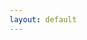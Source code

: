 ```yaml
---
layout: default
---
```

<!DOCTYPE html>
<html lang="en">
<head>
    <meta charset="UTF-8">
    <meta name="viewport" content="width=device-width, initial-scale=1.0">
    <title>CH EN Fall 2025 Schedule Planner</title>
    <script src="https://cdn.plot.ly/plotly-latest.min.js"></script>
    <style>
        /* ... your existing body, #controls-container, #group-toggles styles ... */
        
        /* Styles for Course Filter Checkboxes (adjust if you renamed #filter-checkboxes) */
        #course-filter-checkboxes {
            display: flex; flex-wrap: wrap; gap: 8px 12px;
            /* max-height: 200px; overflow-y: auto; */
            border: 1px solid #ddd; padding: 10px; background-color: #f9f9f9;
        }
        #course-filter-checkboxes > div {
            /* flex-basis: calc(33.333% - 12px); 3 columns, adjust as needed */
            box-sizing: border-box; display: flex; align-items: center; margin-bottom: 5px;
        }
        #course-filter-checkboxes input[type="checkbox"] { margin-right: 5px; }
        #course-filter-checkboxes label { white-space: nowrap; overflow: hidden; text-overflow: ellipsis; cursor: pointer; }

        /* NEW: Styles for Instructor Filter Checkboxes */
        #instructor-filter-container { margin-top: 15px; }
        #instructor-filter-checkboxes {
            display: flex; flex-wrap: wrap; gap: 8px 12px;
            /* max-height: 150px; Adjust height as needed */
            /* overflow-y: auto; */
            border: 1px solid #ddd; padding: 10px; background-color: #f9f9f9;
            margin-top: 5px; /* Space below the instructor filter buttons */
        }
        #instructor-filter-checkboxes > div { /* Wrapper for each instructor checkbox */
            /* flex-basis: calc(33.333% - 12px); Aim for 3 columns, adjust as needed */
            box-sizing: border-box; display: flex; align-items: center; margin-bottom: 5px;
        }
        #instructor-filter-checkboxes input[type="checkbox"] { margin-right: 5px; }
        #instructor-filter-checkboxes label { white-space: nowrap; overflow: hidden; text-overflow: ellipsis; cursor: pointer; }
        hr { margin-top: 15px; margin-bottom: 15px; border: 0; border-top: 1px solid #eee; }
    </style>
</head>
<body>
    <h1>CH EN Fall 2025 Schedule Planner B</h1>

    <div id="controls-container">
        <h2>Filter Courses</h2>
        <button id="select-all-courses-btn">Select All Courses</button> <button id="deselect-all-courses-btn">Deselect All Courses</button> <div id="group-toggles">
        </div>
        <hr> 
        <div id="course-filter-checkboxes"> </div>
        <hr>

        <div id="instructor-filter-container">
            <h3>Filter by Instructor</h3>
            <button id="select-all-instructors-btn">Select All Instructors</button>
            <button id="deselect-all-instructors-btn">Deselect All Instructors</button>
            <div id="instructor-filter-checkboxes">
            </div>
        </div>
    </div>

    <div id="schedule-chart-container">
    </div>

    <script>
// Place this inside the <script> tags, updating existing JavaScript

let allCourseEvents = [];
let allTaskNames = [];
let allInstructorNames = []; // NEW: To store unique instructor names
let masterCourseColorMap = {}; 
let isProgrammaticChange = false; // Flag to prevent event listener loops

function getInstructorsForCourse(courseName) {
    // Find the first event for this course to get its instructor list
    // (assuming instructors are consistent for all events of a given course Task)
    const event = allCourseEvents.find(ev => ev.Task === courseName);
    if (event && Array.isArray(event.Resource)) {
        return event.Resource.filter(instr => instr && instr !== "N/A"); // Return list of actual instructors
    }
    return [];
}

function getCoursesByInstructor(instructorName) {
    const courses = new Set();
    allCourseEvents.forEach(event => {
        if (Array.isArray(event.Resource) && event.Resource.includes(instructorName)) {
            courses.add(event.Task);
        }
    });
    return Array.from(courses);
}

function doesInstructorTeachOtherSelectedCourses(instructorName, excludeCourseName) {
    // Checks if 'instructorName' teaches any course that is currently selected,
    // other than 'excludeCourseName'.
    for (const taskName of allTaskNames) {
        if (taskName === excludeCourseName) continue;

        const courseCheckboxId = `cb-course-${taskName.replace(/[^a-zA-Z0-9-_]/g, '')}`;
        const courseCheckbox = document.getElementById(courseCheckboxId);
        if (courseCheckbox && courseCheckbox.checked) { // If this other course is selected
            const instructorsOfThisCourse = getInstructorsForCourse(taskName);
            if (instructorsOfThisCourse.includes(instructorName)) {
                return true; // Yes, the instructor teaches another selected course
            }
        }
    }
    return false; // No, the instructor does not teach other selected courses
}

function isCourseTaughtByOtherSelectedInstructors(courseName, excludeInstructorName) {
    // Checks if 'courseName' is taught by any instructor (other than 'excludeInstructorName')
    // who is currently selected.
    const instructorsOfThisCourse = getInstructorsForCourse(courseName);
    for (const instrName of instructorsOfThisCourse) {
        if (instrName === excludeInstructorName) continue;

        const instrCheckboxId = `cb-instructor-${instrName.replace(/[^a-zA-Z0-9-_]/g, '')}`;
        const instrCheckbox = document.getElementById(instrCheckboxId);
        if (instrCheckbox && instrCheckbox.checked) { // If this other instructor is selected
            return true; // Yes, the course is taught by another selected instructor
        }
    }
    return false; // No, not taught by any other selected instructor
}

// --- Configuration for the chart (days, hours, y-axis, etc. - REMAINS THE SAME) ---
// ... (const daysOfWeekOrdered, hourTickStart, hourTickEnd, yAxisPlotRange, etc. as before) ...
const daysOfWeekOrdered = ['Monday', 'Tuesday', 'Wednesday', 'Thursday', 'Friday'];
const hourTickStart = 7; const hourTickEnd = 19;
const yAxisPlotRange = [hourTickEnd + 0.5, hourTickStart - 0.5]; 
const yShapeMinVal = hourTickStart - 0.5; const yShapeMaxVal = hourTickEnd + 0.5;  
const ytickvals = []; const yticktext = [];
for (let hVal = hourTickStart; hVal <= hourTickEnd; hVal++) {
    ytickvals.push(hVal);
    let labelHourVal = hVal % 12 !== 0 ? hVal % 12 : 12;
    let amPmVal = hVal < 12 || hVal === 24 ? "AM" : "PM";
    if (hVal === 0) { labelHourVal = 12; amPmVal = "AM"; }
    if (hVal === 12) { labelHourVal = 12; amPmVal = "PM"; }
    yticktext.push(`${labelHourVal} ${amPmVal}`);
}

// --- setupFilters function (Update button IDs) ---
function setupFilters(courseTasks) {
    console.log("setupFilters called with tasks:", courseTasks);
    const courseCheckboxesDiv = document.getElementById('course-filter-checkboxes'); // Use new ID
    if (!courseCheckboxesDiv) { /* ... error handling ... */ return; }
    courseCheckboxesDiv.innerHTML = ''; 
    if (!courseTasks || courseTasks.length === 0) { /* ... warning ... */ return; }
    
    courseTasks.forEach(courseName => { /* ... create course checkboxes as before, using cb-${courseName} for ID ... */
        const checkboxId = `cb-course-${courseName.replace(/[^a-zA-Z0-9-_]/g, '')}`; // More robust ID
        const checkbox = document.createElement('input');
        checkbox.type = 'checkbox'; checkbox.id = checkboxId; checkbox.value = courseName;
        checkbox.checked = false; //checkbox.addEventListener('change', updateChart);
        // Inside setupFilters function:
        // Replace the simple: checkbox.addEventListener('change', updateChart);
        // With this more detailed event listener:

        checkbox.addEventListener('change', function(e) {
            if (isProgrammaticChange) return; // Prevent feedback loop if this change was code-triggered

            isProgrammaticChange = true; // Set flag for programmatic changes

            const courseNameChanged = e.target.value;
            const isNowChecked = e.target.checked;
            const instructorsForThisCourse = getInstructorsForCourse(courseNameChanged);

            if (isNowChecked) {
                // When a course is checked, ensure its instructors are also checked.
                instructorsForThisCourse.forEach(instrName => {
                    const instrCheckboxId = `cb-instructor-${instrName.replace(/[^a-zA-Z0-9-_]/g, '')}`;
                    const instrCheckbox = document.getElementById(instrCheckboxId);
                    if (instrCheckbox && !instrCheckbox.checked) {
                        instrCheckbox.checked = true;
                        // Note: We are not dispatching 'change' on instrCheckbox to avoid complex loops.
                        // updateChart() at the end will read all current states.
                    }
                });
            } else {
                // When a course is UNCHECKED, uncheck its instructors ONLY IF those instructors
                // no longer teach any *other* courses that are still selected.
                instructorsForThisCourse.forEach(instrName => {
                    if (!doesInstructorTeachOtherSelectedCourses(instrName, courseNameChanged)) {
                        const instrCheckboxId = `cb-instructor-${instrName.replace(/[^a-zA-Z0-9-_]/g, '')}`;
                        const instrCheckbox = document.getElementById(instrCheckboxId);
                        if (instrCheckbox && instrCheckbox.checked) {
                            instrCheckbox.checked = false;
                        }
                    }
                });
            }
            
            updateChart(); // Update the chart based on the new state of all checkboxes
            isProgrammaticChange = false; // Reset flag
        });
        const label = document.createElement('label');
        label.htmlFor = checkboxId; label.appendChild(document.createTextNode(courseName));
        const wrapper = document.createElement('div');
        wrapper.appendChild(checkbox); wrapper.appendChild(label);
        courseCheckboxesDiv.appendChild(wrapper);
        
        
    });

    // Use new button IDs
    const selectAllBtn = document.getElementById('select-all-courses-btn');
    if (selectAllBtn) {
        selectAllBtn.addEventListener('click', () => { 
            if (isProgrammaticChange) return;
            isProgrammaticChange = true;
            courseTasks.forEach(courseName => { 
                const cb = document.getElementById(`cb-course-${courseName.replace(/[^a-zA-Z0-9-_]/g, '')}`); 
                if(cb) cb.checked = true; 
            });
            // After selecting all courses, you might want to also select all relevant instructors
            // For simplicity now, we'll let individual selections handle cross-filter updates,
            // or the user can click "Select All Instructors".
            // A more advanced "Select All Courses" could also try to update instructor states intelligently.
            updateChart();
            isProgrammaticChange = false;
        });
    }

    const deselectAllBtn = document.getElementById('deselect-all-courses-btn');
    if (deselectAllBtn) {
        deselectAllBtn.addEventListener('click', () => { 
            if (isProgrammaticChange) return;
            isProgrammaticChange = true;
            courseTasks.forEach(courseName => { 
                const cb = document.getElementById(`cb-course-${courseName.replace(/[^a-zA-Z0-9-_]/g, '')}`); 
                if(cb) cb.checked = false;
                // When deselecting all courses, we might also want to deselect all instructors
                // that ONLY teach these courses. This follows the complex logic.
                // For simplicity, "Deselect All Courses" just deselects courses for now.
                // The linked deselection logic will primarily trigger from individual unchecks.
            });
            // To be fully robust, deselecting all courses should then ensure instructors are
            // deselected if they no longer teach any selected courses.
            // This requires iterating through all instructors and calling doesInstructorTeachOtherSelectedCourses.
            // Let's simplify for now: "Deselect All" buttons are "master overrides" for their category.
            // The individual checkbox logic handles the intricate linking.
            // Re-evaluating all instructor checkboxes after deselecting all courses:
            allInstructorNames.forEach(instrName => {
                if (!doesInstructorTeachOtherSelectedCourses(instrName, null)) { // null as no specific course excluded
                    const instrCheckboxId = `cb-instructor-${instrName.replace(/[^a-zA-Z0-9-_]/g, '')}`;
                    const instrCheckbox = document.getElementById(instrCheckboxId);
                    if (instrCheckbox) instrCheckbox.checked = false;
                }
            });
            updateChart();
            isProgrammaticChange = false;
        });
    }
    console.log("setupFilters finished successfully.");
}

// --- setupGroupToggles function (No changes needed in its internal logic) ---
// function setupGroupToggles(allUniqueTaskNames, definedGroups) { ... } (Keep as is)
function setupGroupToggles(allCourseTaskNamesForCheckboxes, definedGroups) {
    console.log("setupGroupToggles called with defined groups:", definedGroups);
    const groupTogglesDiv = document.getElementById('group-toggles');
    if (!groupTogglesDiv) { console.error("Element with ID 'group-toggles' not found!"); return; }
    groupTogglesDiv.innerHTML = ''; 
    if (Object.keys(definedGroups).length === 0) { console.warn("No groups defined."); return; }
    const sortedGroupNames = Object.keys(definedGroups).sort();
    sortedGroupNames.forEach(groupName => {
        const coursesInGroup = definedGroups[groupName];
        if (coursesInGroup.length === 0) return;
        const groupControlP = document.createElement('p');
        groupControlP.style.fontWeight = 'bold';
        groupControlP.textContent = `${groupName} (${coursesInGroup.length} courses): `;
        const groupButtonSelect = document.createElement('button');
        groupButtonSelect.textContent = `Select Group`;
        // Inside setupGroupToggles, for a group's "Select Group" button:
        groupButtonSelect.addEventListener('click', () => {
            isProgrammaticChange = true;
            const instructorsToAlsoCheck = new Set();

            coursesInGroup.forEach(courseNameInGroup => {
                const courseCheckbox = document.getElementById(`cb-course-${courseNameInGroup.replace(/[^a-zA-Z0-9-_]/g, '')}`);
                if (courseCheckbox && !courseCheckbox.checked) {
                    courseCheckbox.checked = true;
                }
                // Collect instructors for these courses
                const instructorsForThisCourse = getInstructorsForCourse(courseNameInGroup);
                instructorsForThisCourse.forEach(instr => instructorsToAlsoCheck.add(instr));
            });

            instructorsToAlsoCheck.forEach(instrName => {
                const instrCheckboxId = `cb-instructor-${instrName.replace(/[^a-zA-Z0-9-_]/g, '')}`;
                const instrCheckbox = document.getElementById(instrCheckboxId);
                if (instrCheckbox && !instrCheckbox.checked) {
                    instrCheckbox.checked = true;
                }
            });

            isProgrammaticChange = false;
            updateChart();
        });
        const groupButtonDeselect = document.createElement('button');
        groupButtonDeselect.textContent = `Deselect Group`;
        groupButtonDeselect.addEventListener('click', () => {
            if (isProgrammaticChange) return; // Should not be strictly necessary here as it's a primary user action
                                             // but good if this function itself could be called programmatically.
                                             // Let's assume user click is the entry point.
            isProgrammaticChange = true; // Set flag: subsequent changes are programmatic

            console.log(`User deselected group: ${groupName}`);

            coursesInGroup.forEach(courseNameInGroup => {
                const courseCheckboxId = `cb-course-${courseNameInGroup.replace(/[^a-zA-Z0-9-_]/g, '')}`;
                const courseCheckbox = document.getElementById(courseCheckboxId);
                if (courseCheckbox && courseCheckbox.checked) {
                    console.log(` Programmatically unchecking course: ${courseNameInGroup}`);
                    courseCheckbox.checked = false;
                }
                
                // Now, check the instructors of this just-deselected course
                const instructorsForThisCourse = getInstructorsForCourse(courseNameInGroup);
                instructorsForThisCourse.forEach(instrName => {
                    // Check if this instructor still teaches any OTHER course that remains selected
                    // The 'courseNameInGroup' is now effectively deselected for this check.
                    if (!doesInstructorTeachOtherSelectedCourses(instrName, null)) { 
                        // Passing null as excludeCourseName, or we can pass courseNameInGroup.
                        // doesInstructorTeachOtherSelectedCourses iterates ALL selected courses.
                        // Since courseNameInGroup's checkbox is now false, it won't be counted by the helper.
                        const instrCheckboxId = `cb-instructor-${instrName.replace(/[^a-zA-Z0-9-_]/g, '')}`;
                        const instrCheckbox = document.getElementById(instrCheckboxId);
                        if (instrCheckbox && instrCheckbox.checked) {
                            console.log(` Programmatically unchecking instructor: ${instrName} (no other selected courses found for them)`);
                            instrCheckbox.checked = false;
                        }
                    }
                });
            });

            isProgrammaticChange = false; // Reset flag
            updateChart(); // Update the chart once after all changes
        });
        
        groupControlP.appendChild(groupButtonSelect); // This was already there
        groupControlP.appendChild(groupButtonDeselect);
        groupTogglesDiv.appendChild(groupControlP);
    });
    console.log("setupGroupToggles finished successfully.");
}


// --- defineCourseGroupsFromData function (No changes needed in its internal logic) ---
// function defineCourseGroupsFromData(allEvents) { ... } (Keep as is, using event.CourseGroup)
function defineCourseGroupsFromData(allEvents) {
    console.log("defineCourseGroupsFromData called. Events received:", allEvents ? allEvents.length : 0);
    const groups = {};
    if (!allEvents) return groups;
    allEvents.forEach(event => {
        if (!event || typeof event.Task === 'undefined') return;
        const groupName = event.CourseGroup || "Uncategorized"; 
        const taskName = event.Task;
        if (!groups[groupName]) groups[groupName] = new Set();
        groups[groupName].add(taskName);
    });
    const finalGroups = {};
    Object.keys(groups).sort().forEach(groupName => {
         finalGroups[groupName] = Array.from(groups[groupName]).sort();
    });
    console.log("Defined groups:", finalGroups);
    return finalGroups;
}


// --- NEW: Function to setup instructor filter checkboxes ---
function setupInstructorFilters(instructorNames) {
    console.log("setupInstructorFilters called with instructors:", instructorNames);
    const instructorCheckboxesDiv = document.getElementById('instructor-filter-checkboxes');
    if (!instructorCheckboxesDiv) {
        console.error("Element with ID 'instructor-filter-checkboxes' not found!");
        return;
    }
    instructorCheckboxesDiv.innerHTML = '';
    if (!instructorNames || instructorNames.length === 0) {
        console.warn("setupInstructorFilters: No instructor names to create checkboxes for.");
        instructorCheckboxesDiv.innerHTML = "<p>No instructors found in data.</p>";
        return;
    }

    instructorNames.forEach(name => {
        // Sanitize instructorName for ID: replace spaces, special chars, etc.
        const instructorId = `cb-instructor-${name.replace(/[^a-zA-Z0-9-_]/g, '')}`;
        const checkbox = document.createElement('input');
        checkbox.type = 'checkbox';
        checkbox.id = instructorId;
        checkbox.value = name;
        checkbox.checked = false; // Default to selected
        // checkbox.addEventListener('change', updateChart);
        // Inside setupInstructorFilters function:
        // Replace the simple: checkbox.addEventListener('change', updateChart);
        // With this more detailed event listener:

        checkbox.addEventListener('change', function(e) {
            if (isProgrammaticChange) return; // Prevent feedback loop

            isProgrammaticChange = true; // Set flag

            const instructorNameChanged = e.target.value;
            const isNowChecked = e.target.checked;
            const coursesByThisInstructor = getCoursesByInstructor(instructorNameChanged);

            if (isNowChecked) {
                // When an instructor is checked, ensure their courses are also checked.
                coursesByThisInstructor.forEach(courseName => {
                    const courseCheckboxId = `cb-course-${courseName.replace(/[^a-zA-Z0-9-_]/g, '')}`;
                    const courseCheckbox = document.getElementById(courseCheckboxId);
                    if (courseCheckbox && !courseCheckbox.checked) {
                        courseCheckbox.checked = true;
                    }
                });
            } else {
                // When an instructor is UNCHECKED, uncheck their courses ONLY IF those courses
                // are not also taught by another instructor who is still selected.
                coursesByThisInstructor.forEach(courseName => {
                    if (!isCourseTaughtByOtherSelectedInstructors(courseName, instructorNameChanged)) {
                        const courseCheckboxId = `cb-course-${courseName.replace(/[^a-zA-Z0-9-_]/g, '')}`;
                        const courseCheckbox = document.getElementById(courseCheckboxId);
                        if (courseCheckbox && courseCheckbox.checked) {
                            courseCheckbox.checked = false;
                        }
                    }
                });
            }

            updateChart(); // Update the chart based on the new state of all checkboxes
            isProgrammaticChange = false; // Reset flag
        });

        const label = document.createElement('label');
        label.htmlFor = instructorId;
        label.appendChild(document.createTextNode(name));
        
        const wrapper = document.createElement('div');
        wrapper.appendChild(checkbox);
        wrapper.appendChild(label);
        instructorCheckboxesDiv.appendChild(wrapper);
    });

    document.getElementById('select-all-instructors-btn').addEventListener('click', () => {
        instructorNames.forEach(name => {
            const instructorId = `cb-instructor-${name.replace(/[^a-zA-Z0-9-_]/g, '')}`;
            const cb = document.getElementById(instructorId);
            if(cb) cb.checked = true;
        });
        updateChart();
    });

    document.getElementById('deselect-all-instructors-btn').addEventListener('click', () => {
        instructorNames.forEach(name => {
            const instructorId = `cb-instructor-${name.replace(/[^a-zA-Z0-9-_]/g, '')}`;
            const cb = document.getElementById(instructorId);
            if(cb) cb.checked = false;
        });
        updateChart();
    });
    console.log("setupInstructorFilters finished successfully.");
}

// --- plotSchedule function (No changes needed in its internal logic for this feature) ---
// function plotSchedule(filteredEvents) { ... } (Keep as is)
function plotSchedule(filteredEvents) {
    // ... (your existing plotSchedule function - make sure it's complete here)
    console.log("plotSchedule called. Filtered events:", filteredEvents ? filteredEvents.length : 0);
    const chartDivId = 'schedule-chart-container';
    const chartContainer = document.getElementById(chartDivId);
    if (!chartContainer) { console.error("Chart container not found!"); return; }
    if (!filteredEvents) filteredEvents = [];

    const traces = [];
    if (filteredEvents.length > 0) {
      const uniqueTasksInFilter = [...new Set(filteredEvents.map(event => event.Task))];
      // masterCourseColorMap should be globally defined and populated
      // const plotlyColors = [ ... ]; // Not needed here if masterCourseColorMap is used
      // const courseColorMap = {}; // Not needed here
      // uniqueTasksInFilter.forEach((task, i) => { courseColorMap[task] = plotlyColors[i % plotlyColors.length]; }); // Not needed here
    }


    filteredEvents.forEach(event => { 
        if (event.StartHour == null || event.DurationHours == null || event.DurationHours <= 0) { return; }
        traces.push({
            type: 'bar', x: [event.Day], y: [event.DurationHours], base: [event.StartHour],
            name: event.Task,
            marker: { color: masterCourseColorMap[event.Task] || '#A9A9A9', line: { color: 'rgba(0,0,0,0.5)', width: 0.5 } },
            text: event.Task, textposition: 'inside', insidetextanchor: 'middle',
            customdata: [event.HoverInfo], hovertemplate: '%{customdata}<extra></extra>',
            width: 0.3 
        });
    });
    
    const backgroundShapes = [];
    daysOfWeekOrdered.forEach((day, index) => { 
        backgroundShapes.push({
            type: 'rect', xref: 'x', yref: 'y', x0: index - 0.5, x1: index + 0.5,
            y0: yShapeMinVal, y1: yShapeMaxVal,
            fillcolor: (index % 2 === 0) ? 'rgba(220, 220, 220, 0.2)' : 'rgba(240, 240, 240, 0.2)',
            line: { color: 'rgba(180, 180, 180, 0.4)', width: 3 }, layer: 'below'
        });
    });

    const layout = { 
        // title: 'Weekly Course Schedule',
        xaxis: { title: 'Day of the Week', categoryorder: 'array', categoryarray: daysOfWeekOrdered, side: 'top', type: 'category', tickangle: 0 },
        yaxis: { title: 'Time of Day', range: yAxisPlotRange, tickvals: ytickvals, ticktext: yticktext },
        barmode: 'group', hovermode: 'closest', bargroupgap: 2, bargap: 0.3, 
        showlegend: false, legend: { title: { text: 'Courses' } },
        margin: { t: 80, b: 50, l: 70, r: 30 }, shapes: backgroundShapes
    };
    
    try {
        Plotly.react(chartDivId, traces, layout);
        console.log(`Plotly.react called. Traces: ${traces.length}.`);
    } catch (e) { console.error("Error in Plotly.react:", e); }
}


// --- updateChart function (MODIFIED to include instructor filter) ---
// --- MODIFIED: updateChart function ---
// Place this inside the <script> tags, replacing your existing updateChart function

function updateChart() {
    console.log("updateChart called.");
    const selectedCourses = [];
    if (allTaskNames && allTaskNames.length > 0) {
        allTaskNames.forEach(taskName => {
            const checkbox = document.getElementById(`cb-course-${taskName.replace(/[^a-zA-Z0-9-_]/g, '')}`);
            if (checkbox && checkbox.checked) {
                selectedCourses.push(taskName);
            }
        });
    }
    console.log("Selected courses:", selectedCourses);

    const selectedInstructors = [];
    if (allInstructorNames && allInstructorNames.length > 0) {
        allInstructorNames.forEach(instructorName => {
            const instructorId = `cb-instructor-${instructorName.replace(/[^a-zA-Z0-9-_]/g, '')}`;
            const checkbox = document.getElementById(instructorId);
            if (checkbox && checkbox.checked) {
                selectedInstructors.push(instructorName);
            }
        });
    }
    console.log("Selected instructors:", selectedInstructors);

    const eventsToPlot = allCourseEvents.filter(event => {
        let coursePasses = true; // Default: pass this filter dimension
        // If the user has made specific selections in the course filter, apply them.
        // An empty selectedCourses list means "don't filter by course name / show all courses for this dimension".
        if (selectedCourses.length > 0) {
            coursePasses = selectedCourses.includes(event.Task);
        }
        // If selectedCourses is empty, coursePasses remains true.

        let instructorPasses = true; // Default: pass this filter dimension
        // If the user has made specific selections in the instructor filter, apply them.
        // An empty selectedInstructors list means "don't filter by instructor / show all instructors for this dimension".
        if (selectedInstructors.length > 0) {
            if (Array.isArray(event.Resource)) {
                instructorPasses = event.Resource.some(instr => selectedInstructors.includes(instr.trim()));
            } else { // Assuming event.Resource is a string if not an array
                instructorPasses = selectedInstructors.includes(String(event.Resource).trim());
            }
        }
        // If selectedInstructors is empty, instructorPasses remains true.
        
        // An event is shown if it passes both active filter dimensions.
        // If a dimension has no active selections, it effectively passes all items for that dimension.
        return coursePasses && instructorPasses;
    });
    
    console.log("Events to plot after all filters:", eventsToPlot.length);
    plotSchedule(eventsToPlot);
}

// --- MODIFIED: Initial Load (fetch.then(...) block) ---
document.addEventListener('DOMContentLoaded', function() {
    console.log("DOM fully loaded. Starting script...");
    fetch('course_data.json')
        .then(response => { 
            console.log("Fetch response status:", response.status);
            if (!response.ok) throw new Error(`HTTP error! status: ${response.status}`);
            return response.json();
        })
        .then(data => {
            console.log("Data fetched. Events:", data ? data.length : 0);
            allCourseEvents = data || [];

            if (allCourseEvents.length > 0) {
                allTaskNames = [...new Set(allCourseEvents.map(event => event.Task).filter(task => task != null))].sort();
                
                // --- Populate allInstructorNames with unique individual instructors ---
                const uniqueIndividualInstructors = new Set();
                allCourseEvents.forEach(event => {
                    if (Array.isArray(event.Resource)) {
                        event.Resource.forEach(instr => {
                            if (instr && instr.trim() !== "" && instr !== "N/A") { // Add valid, non-empty, non-"N/A" instructors
                                uniqueIndividualInstructors.add(instr.trim());
                            }
                        });
                    } else if (event.Resource && typeof event.Resource === 'string' && event.Resource.trim() !== "" && event.Resource !== "N/A") {
                        // Fallback for safety, though Python should always make it an array
                        uniqueIndividualInstructors.add(event.Resource.trim());
                    }
                });
                allInstructorNames = [...uniqueIndividualInstructors].sort();
                console.log("Unique Individual Instructors for filters:", allInstructorNames);
                // --- End instructor names population ---

                // Create Master Course Color Map (as defined in previous step)
                // ... (masterCourseColorMap logic remains the same) ...
                const preDefinedColors = [ '#1f77b4', '#ff7f0e', '#2ca02c', '#d62728', '#9467bd', '#8c564b', '#e377c2', '#7f7f7f', '#bcbd22', '#17becf', '#aec7e8', '#ffbb78', '#98df8a', '#ff9896', '#c5b0d5', '#c49c94', '#f7b6d2', '#c7c7c7', '#dbdb8d', '#9edae5', '#393b79', '#5254a3', '#6b6ecf', '#9c9ede', '#637939', '#8ca252', '#b5cf6b', '#cedb9c', '#8c6d31', '#bd9e39', '#e7ba52', '#e7cb94', '#843c39', '#ad494a', '#d6616b', '#e7969c', '#7b4173', '#a55194', '#ce6dbd', '#de9ed6' ];
                masterCourseColorMap = {};
                allTaskNames.forEach((taskName, index) => { masterCourseColorMap[taskName] = preDefinedColors[index % preDefinedColors.length]; });


                const definedGroups = defineCourseGroupsFromData(allCourseEvents); // Uses event.CourseGroup
                
                if (allTaskNames.length > 0) setupFilters(allTaskNames);
                
                if (allInstructorNames.length > 0) setupInstructorFilters(allInstructorNames); 
                else {
                    const idf = document.getElementById('instructor-filter-checkboxes');
                    if(idf) idf.innerHTML = "<p>No instructors available to filter.</p>";
                }
                
                if (Object.keys(definedGroups).length > 0) setupGroupToggles(allTaskNames, definedGroups);
                
                updateChart();
            } else { /* ... handling for no course data ... */ }
        })
        .catch(error => { /* ... error handling ... */ });
});
    </script>
</body>
</html>
